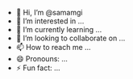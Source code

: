 - 👋 Hi, I’m @samamgi
- 👀 I’m interested in ...
- 🌱 I’m currently learning ...
- 💞️ I’m looking to collaborate on ...
- 📫 How to reach me ...
- 😄 Pronouns: ...
- ⚡ Fun fact: ...

<!---
samamgi/samamgi is a ✨ special ✨ repository because its `README.md` (this file) appears on your GitHub profile.
You can click the Preview link to take a look at your changes.
--->
